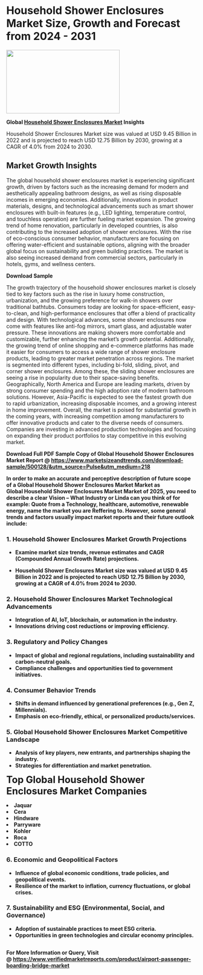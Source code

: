 <H1>Household Shower Enclosures Market Size, Growth and Forecast from 2024 - 2031</H1><img class="aligncenter size-medium wp-image-584254" src="https://thirdeyenews.in/wp-content/uploads/2024/09/Global-Market-Research-300x168.jpeg" alt="" width="300" height="168" /><p><strong>Global&nbsp;<a href="https://www.marketsizeandtrends.com/download-sample/500128/&amp;utm_source=Pulse&amp;utm_medium=218">Household Shower Enclosures Market</a> Insights</strong></p><p>Household Shower Enclosures Market size was valued at USD 9.45 Billion in 2022 and is projected to reach USD 12.75 Billion by 2030, growing at a CAGR of 4.0% from 2024 to 2030.</p><p><h2>Market Growth Insights</h2> <p>The global household shower enclosures market is experiencing significant growth, driven by factors such as the increasing demand for modern and aesthetically appealing bathroom designs, as well as rising disposable incomes in emerging economies. Additionally, innovations in product materials, designs, and technological advancements such as smart shower enclosures with built-in features (e.g., LED lighting, temperature control, and touchless operation) are further fueling market expansion. The growing trend of home renovation, particularly in developed countries, is also contributing to the increased adoption of shower enclosures. With the rise of eco-conscious consumer behavior, manufacturers are focusing on offering water-efficient and sustainable options, aligning with the broader global focus on sustainability and green building practices. The market is also seeing increased demand from commercial sectors, particularly in hotels, gyms, and wellness centers.</p> <p><strong>Download Sample</strong></p> <p>The growth trajectory of the household shower enclosures market is closely tied to key factors such as the rise in luxury home construction, urbanization, and the growing preference for walk-in showers over traditional bathtubs. Consumers today are looking for space-efficient, easy-to-clean, and high-performance enclosures that offer a blend of practicality and design. With technological advances, some shower enclosures now come with features like anti-fog mirrors, smart glass, and adjustable water pressure. These innovations are making showers more comfortable and customizable, further enhancing the market’s growth potential. Additionally, the growing trend of online shopping and e-commerce platforms has made it easier for consumers to access a wide range of shower enclosure products, leading to greater market penetration across regions. The market is segmented into different types, including bi-fold, sliding, pivot, and corner shower enclosures. Among these, the sliding shower enclosures are seeing a rise in popularity due to their space-saving benefits. Geographically, North America and Europe are leading markets, driven by strong consumer spending and the high adoption rate of modern bathroom solutions. However, Asia-Pacific is expected to see the fastest growth due to rapid urbanization, increasing disposable incomes, and a growing interest in home improvement. Overall, the market is poised for substantial growth in the coming years, with increasing competition among manufacturers to offer innovative products and cater to the diverse needs of consumers. Companies are investing in advanced production technologies and focusing on expanding their product portfolios to stay competitive in this evolving market.</p> <p><strong></p><p><span class=""><strong>Download Full PDF Sample Copy of Global Household Shower Enclosures Market Report</strong> @ <a href="https://www.marketsizeandtrends.com/download-sample/500128/&amp;utm_source=Pulse&amp;utm_medium=218" target="_blank">https://www.marketsizeandtrends.com/download-sample/500128/&amp;utm_source=Pulse&amp;utm_medium=218</a></span></p><p>In order to make an accurate and perceptive description of future scope of a Global&nbsp;Household Shower Enclosures Market Market as Global&nbsp;Household Shower Enclosures Market Market of 2025, you need to describe a clear Vision &ndash; What Industry or Linda can you think of for example: Quote from a Technology, healthcare, automotive, renewable energy, name the market you are Reffering to. However, some general trends and factors usually impact market reports and their future outlook include:</p><h3>1.&nbsp;<strong>Household Shower Enclosures Market Growth Projections</strong></h3><ul><li>Examine market size trends, revenue estimates and CAGR (Compounded Annual Growth Rate) projections.</li><li><p>Household Shower Enclosures Market size was valued at USD 9.45 Billion in 2022 and is projected to reach USD 12.75 Billion by 2030, growing at a CAGR of 4.0% from 2024 to 2030.</p></li></ul><h3>2.&nbsp;<strong>Household Shower Enclosures Market Technological Advancements</strong></h3><ul><li>Integration of AI, IoT, blockchain, or automation in the industry.</li><li>Innovations driving cost reductions or improving efficiency.</li></ul><h3>3.&nbsp;<strong>Regulatory and Policy Changes</strong></h3><ul><li>Impact of global and regional regulations, including sustainability and carbon-neutral goals.</li><li>Compliance challenges and opportunities tied to government initiatives.</li></ul><h3>4.&nbsp;<strong>Consumer Behavior Trends</strong></h3><ul><li>Shifts in demand influenced by generational preferences (e.g., Gen Z, Millennials).</li><li>Emphasis on eco-friendly, ethical, or personalized products/services.</li></ul><h3>5.&nbsp;<strong>Global Household Shower Enclosures Market Competitive Landscape</strong></h3><ul><li>Analysis of key players, new entrants, and partnerships shaping the industry.</li><li>Strategies for differentiation and market penetration.</li></ul><p data-pm-slice="1 1 []"><span style="color: inherit; font-family: inherit; font-size: 25px;">Top Global Household Shower Enclosures Market Companies</span></p><div class="" data-test-id=""><p><li>Jaquar</li><li> Cera</li><li> Hindware</li><li> Parryware</li><li> Kohler</li><li> Roca</li><li> COTTO</li></p></div><h3>6.&nbsp;<strong>Economic and Geopolitical Factors</strong></h3><ul><li>Influence of global economic conditions, trade policies, and geopolitical events.</li><li>Resilience of the market to inflation, currency fluctuations, or global crises.</li></ul><h3>7.&nbsp;<strong>Sustainability and ESG (Environmental, Social, and Governance)</strong></h3><ul><li>Adoption of sustainable practices to meet ESG criteria.</li><li>Opportunities in green technologies and circular economy principles.</li></ul><h2><strong style="font-size: 14px;">For More Information or Query, Visit @&nbsp;</strong><a style="background-color: #ffffff; font-size: 14px;" href="https://www.marketsizeandtrends.com/report/household-shower-enclosures-market/" target="_blank">https://www.verifiedmarketreports.com/product/airport-passenger-boarding-bridge-market</a></h2>
